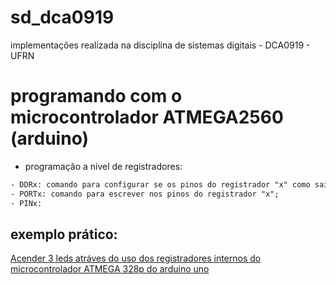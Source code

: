 # sd_dca0919
implementações realizada na disciplina de sistemas digitais - DCA0919 - UFRN

# programando com o microcontrolador ATMEGA2560 (arduino)

- programação a nivel de registradores:

```txt
- DDRx: comando para configurar se os pinos do registrador "x" como saida ou entrada. 1 = saida, 0 = entrada;
- PORTx: comando para escrever nos pinos do registrador "x";
- PINx:
```
## exemplo prático: 
[Acender 3 leds atráves do uso dos registradores internos do microcontrolador ATMEGA 328p do arduino uno
]()

